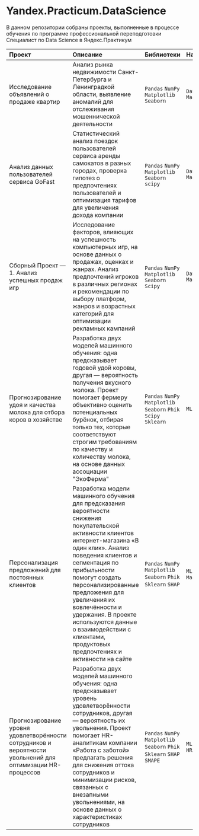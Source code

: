 # Yandex.Practicum.DataScience

В данном репозитории собраны проекты, выполненные в процессе обучения по программе профессиональной переподготовки Специалист по Data Science в Яндекс.Практикум

| Проект                | Описание               | Библиотеки                  | Навыки                       |
| :-------------------- | :--------------------- |:---------------------------| :---------------------------|
| Исследование объявлений о продаже квартир | Анализ рынка недвижимости Санкт-Петербурга и Ленинградкой области, выявление аномалий для отслеживания мошеннической деятельности | `Pandas` `NumPy` `Matplotlib` `Seaborn` | `Data Analysis` `Маркетинг_анализ` |
| Анализ данных пользователей сервиса GoFast | Статистический анализ поездок пользователей сервиса аренды самокатов в разных городах, проверка гипотез о предпочтениях пользователей и оптимизация тарифов для увеличения дохода компании | `Pandas` `NumPy` `Matplotlib` `Seaborn` `scipy` | `Data Analysis` `Маркетинг_анализ` |
| Сборный Проект — 1. Анализ успешных продаж игр  | Исследование факторов, влияющих на успешность компьютерных игр, на основе данных о продажах, оценках и жанрах. Анализ предпочтений игроков в различных регионах и рекомендации по выбору платформ, жанров и возрастных категорий для оптимизации рекламных кампаний  | `Pandas` `NumPy` `Matplotlib` `Seaborn` `Scipy`| `Data Analysis` `Маркетинг_анализ` |
| Прогнозирование удоя и качества молока для отбора коров в хозяйстве | Разработка двух моделей машинного обучения: одна предсказывает годовой удой коровы, другая — вероятность получения вкусного молока. Проект помогает фермеру объективно оценить потенциальных бурёнок, отбирая только тех, которые соответствуют строгим требованиям по качеству и количеству молока, на основе данных ассоциации "ЭкоФерма" | `Pandas` `NumPy` `Matplotlib` `Seaborn` `Phik` `Scipy` `Sklearn` | `ML` `Data Analysis` |
| Персонализация предложений для постоянных клиентов | Разработка модели машинного обучения для предсказания вероятности снижения покупательской активности клиентов интернет-магазина «В один клик». Анализ поведения клиентов и сегментация по прибыльности помогут создать персонализированные предложения для увеличения их вовлечённости и удержания. В проекте используются данные о взаимодействии с клиентами, продуктовых предпочтениях и активности на сайте | `Pandas` `NumPy` `Matplotlib` `Seaborn` `Phik` `Sklearn` `SHAP` | `ML` `Data Analysis` `Маркетинг_анализ` |
| Прогнозирование уровня удовлетворённости сотрудников и вероятности увольнений для оптимизации HR-процессов | Разработка двух моделей машинного обучения: одна предсказывает уровень удовлетворённости сотрудников, другая — вероятность их увольнения. Проект помогает HR-аналитикам компании «Работа с заботой» предлагать решения для снижения оттока сотрудников и минимизации рисков, связанных с внезапными увольнениями, на основе данных о характеристиках сотрудников | `Pandas` `NumPy` `Matplotlib` `Seaborn` `Phik` `Sklearn` `SHAP` `SMAPE` | `ML` `Data Analysis` `HR Analytics`|





